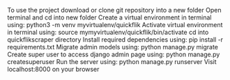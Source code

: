 To use the project download or clone git repository into a new folder
Open terminal and cd into new folder
Create a virtual environment in terminal using: python3 -m venv myvirtualenv/quickflik
Activate virtual environment in terminal using: source mymyvirtualenv/quickflik/bin/activate
cd into quickflikscraper directory
Install required dependencies using: pip install -r requirements.txt
Migrate admin models using: python manage.py migrate 
Create super user to access django admin page using: python manage.py createsuperuser
Run the server using: python manage.py runserver
Visit localhost:8000 on your browser
